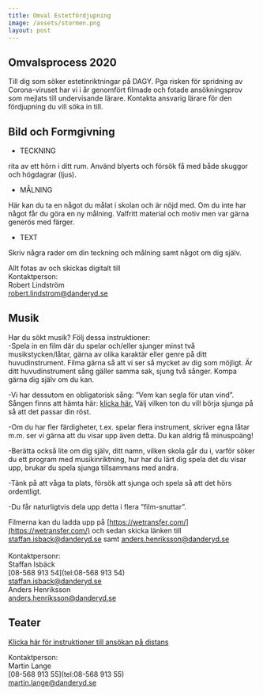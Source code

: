 ```yaml
---
title: Omval Estetfördjupning
image: /assets/stormen.png
layout: post
---
```


## Omvalsprocess 2020

Till dig som söker estetinriktningar på DAGY.
Pga risken för spridning av Corona-viruset har vi i år genomfört filmade och fotade ansökningsprov som mejlats till undervisande lärare.
Kontakta ansvarig lärare för den fördjupning du vill söka in till.
<br>


## Bild och Formgivning

* TECKNING

rita av ett hörn i ditt rum. Använd blyerts och försök få med både skuggor och högdagrar (ljus).<br>
* MÅLNING

Här kan du ta en något du målat i skolan och är nöjd med. Om du inte har något får du göra en ny målning. Valfritt material och motiv men var gärna generös med färger.<br>
* TEXT

Skriv några rader om din teckning och målning samt något om dig själv.<br>

Allt fotas av och skickas digitalt till<br>
Kontaktperson:<br>
Robert Lindström<br>
[robert.lindstrom@danderyd.se](mailto:robert.lindstrom@danderyd.se)

## Musik

Har du sökt musik? Följ dessa instruktioner:
<br>
-Spela in en film där du spelar och/eller sjunger minst två musikstycken/låtar, gärna av olika karaktär eller genre på ditt huvudinstrument. Filma gärna så att vi ser så mycket av dig som möjligt.
Är ditt huvudinstrument sång gäller samma sak, sjung två sånger. Kompa gärna dig själv om du kan. 

-Vi har dessutom en obligatorisk sång: ”Vem kan segla för utan vind”. Sången finns att hämta här: [klicka här.](/assets/VemKanSeglaförutanVind.pdf) Välj vilken ton du vill börja sjunga på så att det passar din röst.

-Om du har fler färdigheter, t.ex. spelar flera instrument, skriver egna låtar m.m. ser vi gärna att du visar upp även detta. Du kan aldrig få minuspoäng!

-Berätta också lite om dig själv, ditt namn, vilken skola går du i, varför söker du ett program med musikinriktning, hur har du lärt dig spela det du visar upp, brukar du spela sjunga tillsammans med andra.

-Tänk på att våga ta plats, försök att sjunga och spela så att det hörs ordentligt.

-Du får naturligtvis dela upp detta i flera ”film-snuttar”.

Filmerna kan du ladda upp på [https://wetransfer.com/](https://wetransfer.com/) och sedan skicka länken till [staffan.isback@danderyd.se](mailto:staffan.isback@danderyd.se) samt [anders.henriksson@danderyd.se](mailto:staffan.isback@danderyd.se)
<br>
<br>
Kontaktpersonr:<br>
Staffan Isbäck<br>
[08-568 913 54](tel:08-568 913 54)<br>
[staffan.isback@danderyd.se](mailto:staffan.isback@danderyd.se)
<br>
Anders Henriksson<br>
[anders.henriksson@danderyd.se](mailto:anders.henriksson@danderyd.se)

## Teater

[Klicka här för instruktioner till ansökan på distans](/assets/omvalteater2020.pdf)

Kontaktperson:<br>
Martin Lange<br>
[08-568 913 55](tel:08-568 913 55)<br>
[martin.lange@danderyd.se](mailto:martin.lange@danderyd.se)
